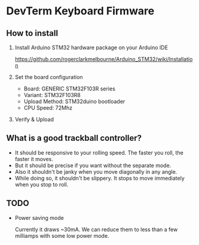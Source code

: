 # DevTerm Keyboard Firmware

## How to install

1. Install Arduino STM32 hardware package on your Arduino IDE

   https://github.com/rogerclarkmelbourne/Arduino_STM32/wiki/Installation

2. Set the board configuration

   * Board: GENERIC STM32F103R series
   * Variant: STM32F103R8
   * Upload Method: STM32duino bootloader
   * CPU Speed: 72Mhz

3. Verify & Upload

## What is a good trackball controller?

 * It should be responsive to your rolling speed. The faster you roll, the faster it moves.
 * But it should be precise if you want without the separate mode.
 * Also it shouldn't be janky when you move diagonally in any angle.
 * While doing so, it shouldn't be slippery. It stops to move immediately when you stop to roll.

## TODO

 * Power saving mode

    Currently it draws ~30mA. We can reduce them to less than a few milliamps with some low power mode.
